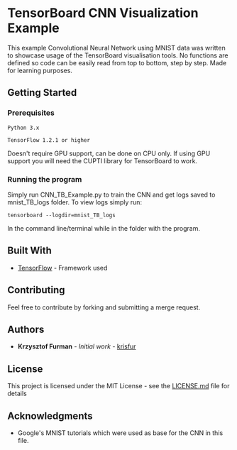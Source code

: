 # TensorBoard CNN Visualization Example

This example Convolutional Neural Network using MNIST data was written to showcase usage of the TensorBoard visualisation tools. 
No functions are defined so code can be easily read from top to bottom, step by step.
Made for learning purposes.

## Getting Started

### Prerequisites
```
Python 3.x
```
```
TensorFlow 1.2.1 or higher 
```
Doesn't require GPU support, can be done on CPU only. 
If using GPU support you will need the CUPTI library for TensorBoard to work.

### Running the program

Simply run CNN_TB_Example.py to train the CNN and get logs saved to mnist_TB_logs folder.
To view logs simply run:
```
tensorboard --logdir=mnist_TB_logs
```
In the command line/terminal while in the folder with the program.

## Built With

* [TensorFlow](https://www.tensorflow.org/) - Framework used

## Contributing

Feel free to contribute by forking and submitting a merge request.

## Authors

* **Krzysztof Furman** - *Initial work* - [krisfur](https://github.com/krisfur)

## License

This project is licensed under the MIT License - see the [LICENSE.md](LICENSE.md) file for details

## Acknowledgments

* Google's MNIST tutorials which were used as base for the CNN in this file.
